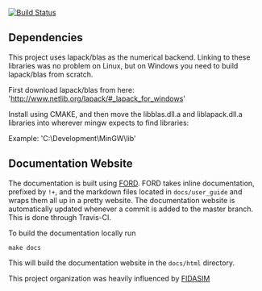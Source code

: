 [![Build Status](https://travis-ci.org/cbcoutinho/learn_dg.svg?branch=master)](https://travis-ci.org/cbcoutinho/learn_dg)


## Dependencies
This project uses lapack/blas as the numerical backend. Linking to these
libraries was no problem on Linux, but on Windows you need to build lapack/blas
from scratch.

First download lapack/blas from here:
'http://www.netlib.org/lapack/#_lapack_for_windows'



Install using CMAKE, and then move the libblas.dll.a and liblapack.dll.a
libraries into wherever mingw expects to find libraries:

Example:
'C:\Development\MinGW\lib'

## Documentation Website
The documentation is built using [FORD](https://github.com/cmacmackin/ford).
FORD takes inline documentation, prefixed by `!+`, and the markdown files located in `docs/user_guide` and wraps them all up in a pretty website.
The documentation website is automatically updated whenever a commit is added to the master branch. This is done through Travis-CI.

To build the documentation locally run
```
make docs
```
This will build the documentation website in the `docs/html` directory.

This project organization was heavily influenced by [FIDASIM](https://github.com/D3DEnergetic/FIDASIM)
